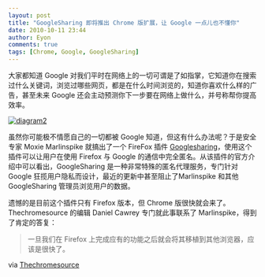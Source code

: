 ```yaml
---
layout: post
title: "GoogleSharing 即将推出 Chrome 版扩展，让 Google 一点儿也不懂你"
date: 2010-10-11 23:44
author: Eyon
comments: true
tags: [Chrome, Google, GoogleSharing]
---
```

大家都知道 Google 对我们平时在网络上的一切可谓是了如指掌，它知道你在搜索过什么关键词，浏览过哪些网页，都是在什么时间浏览的，知道你喜欢什么样的广告，甚至未来 Google 还会主动预测你下一步要在网络上做什么，并号称帮你提高效率。

<a href="http://img.chromi.org/2010/10/diagram2.png">![](http://img.chromi.org/2010/10/diagram2.png "diagram2")</a>

虽然你可能极不情愿自己的一切都被 Google 知道，但这有什么办法呢？于是安全专家 Moxie Marlinspike 就搞出了一个 FireFox 插件 [Googlesharing](http://googlesharing.net/)，使用这个插件可以让用户在使用 Firefox 与 Google 的通信中完全匿名。从该插件的官方介绍中可以看出，GoogleSharing 是一种非常特殊的匿名代理服务，专门针对 Google 狂揽用户隐私而设计，最近的更新中甚至阻止了Marlinspike 和其他 GoogleSharing 管理员浏览用户的数据。

遗憾的是目前这个插件只有 Firefox 版本，但 Chrome 版很快就会来了。Thechromesource 的编辑 Daniel Cawrey 专门就此事联系了 Marlinspike，得到了肯定的答复：


>一旦我们在 Firefox 上完成应有的功能之后就会将其移植到其他浏览器，应该是很快了。


via [Thechromesource](http://www.thechromesource.com/googlesharing-gets-revamp-will-come-to-chrome-soon/)
